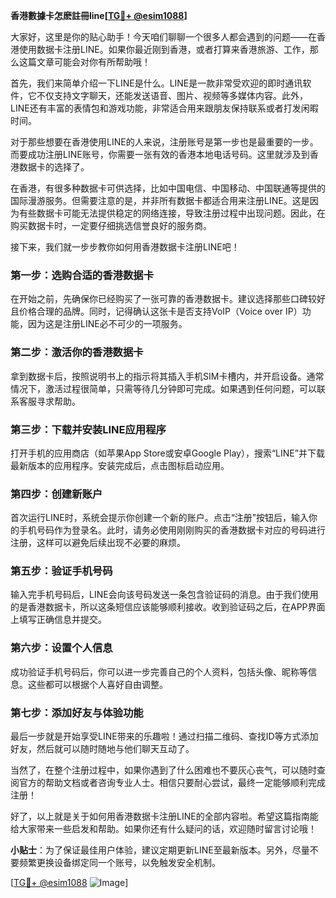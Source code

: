 **香港數據卡怎麽註冊line[[TG💪+ @esim1088](https://t.me/s/esim1088)]**

大家好，这里是你的贴心助手！今天咱们聊聊一个很多人都会遇到的问题——在香港使用数据卡注册LINE。如果你最近刚到香港，或者打算来香港旅游、工作，那么这篇文章可能会对你有所帮助哦！

首先，我们来简单介绍一下LINE是什么。LINE是一款非常受欢迎的即时通讯软件，它不仅支持文字聊天，还能发送语音、图片、视频等多媒体内容。此外，LINE还有丰富的表情包和游戏功能，非常适合用来跟朋友保持联系或者打发闲暇时间。

对于那些想要在香港使用LINE的人来说，注册账号是第一步也是最重要的一步。而要成功注册LINE账号，你需要一张有效的香港本地电话号码。这里就涉及到香港数据卡的选择了。

在香港，有很多种数据卡可供选择，比如中国电信、中国移动、中国联通等提供的国际漫游服务。但需要注意的是，并非所有数据卡都适合用来注册LINE。这是因为有些数据卡可能无法提供稳定的网络连接，导致注册过程中出现问题。因此，在购买数据卡时，一定要仔细挑选信誉良好的服务商。

接下来，我们就一步步教你如何用香港数据卡注册LINE吧！

### 第一步：选购合适的香港数据卡

在开始之前，先确保你已经购买了一张可靠的香港数据卡。建议选择那些口碑较好且价格合理的品牌。同时，记得确认这张卡是否支持VoIP（Voice over IP）功能，因为这是注册LINE必不可少的一项服务。

### 第二步：激活你的香港数据卡

拿到数据卡后，按照说明书上的指示将其插入手机SIM卡槽内，并开启设备。通常情况下，激活过程很简单，只需等待几分钟即可完成。如果遇到任何问题，可以联系客服寻求帮助。

### 第三步：下载并安装LINE应用程序

打开手机的应用商店（如苹果App Store或安卓Google Play），搜索“LINE”并下载最新版本的应用程序。安装完成后，点击图标启动应用。

### 第四步：创建新账户

首次运行LINE时，系统会提示你创建一个新的账户。点击“注册”按钮后，输入你的手机号码作为登录名。此时，请务必使用刚刚购买的香港数据卡对应的号码进行注册，这样可以避免后续出现不必要的麻烦。

### 第五步：验证手机号码

输入完手机号码后，LINE会向该号码发送一条包含验证码的消息。由于我们使用的是香港数据卡，所以这条短信应该能够顺利接收。收到验证码之后，在APP界面上填写正确信息并提交。

### 第六步：设置个人信息

成功验证手机号码后，你可以进一步完善自己的个人资料，包括头像、昵称等信息。这些都可以根据个人喜好自由调整。

### 第七步：添加好友与体验功能

最后一步就是开始享受LINE带来的乐趣啦！通过扫描二维码、查找ID等方式添加好友，然后就可以随时随地与他们聊天互动了。

当然了，在整个注册过程中，如果你遇到了什么困难也不要灰心丧气，可以随时查阅官方的帮助文档或者咨询专业人士。相信只要耐心尝试，最终一定能够顺利完成注册！

好了，以上就是关于如何用香港数据卡注册LINE的全部内容啦。希望这篇指南能给大家带来一些启发和帮助。如果你还有什么疑问的话，欢迎随时留言讨论哦！

**小贴士**：为了保证最佳用户体验，建议定期更新LINE至最新版本。另外，尽量不要频繁更换设备绑定同一个账号，以免触发安全机制。

[[TG💪+ @esim1088](https://t.me/s/esim1088) ![Image](https://i.postimg.cc/4NQfJmqS/Snipaste-2025-05-13-00-14-12.png)]